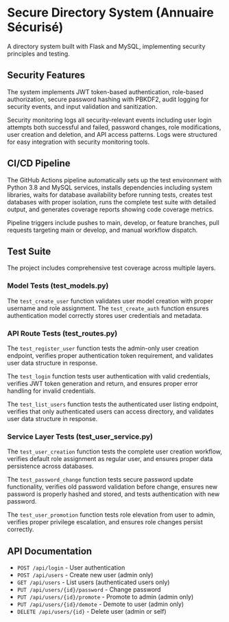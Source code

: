 # Secure Directory System (Annuaire Sécurisé)

A directory system built with Flask and MySQL, implementing security principles and testing.

## Security Features

The system implements JWT token-based authentication, role-based authorization, secure password hashing with PBKDF2, audit logging for security events, and input validation and sanitization.

Security monitoring logs all security-relevant events including user login attempts both successful and failed, password changes, role modifications, user creation and deletion, and API access patterns. Logs were structured for easy integration with security monitoring tools.

## CI/CD Pipeline

The GitHub Actions pipeline automatically sets up the test environment with Python 3.8 and MySQL services, installs dependencies including system libraries, waits for database availability before running tests, creates test databases with proper isolation, runs the complete test suite with detailed output, and generates coverage reports showing code coverage metrics.

Pipeline triggers include pushes to main, develop, or feature branches, pull requests targeting main or develop, and manual workflow dispatch.

## Test Suite

The project includes comprehensive test coverage across multiple layers.

### Model Tests (test_models.py)

The `test_create_user` function validates user model creation with proper username and role assignment. The `test_create_auth` function ensures authentication model correctly stores user credentials and metadata.

### API Route Tests (test_routes.py)

The `test_register_user` function tests the admin-only user creation endpoint, verifies proper authentication token requirement, and validates user data structure in response.

The `test_login` function tests user authentication with valid credentials, verifies JWT token generation and return, and ensures proper error handling for invalid credentials.

The `test_list_users` function tests the authenticated user listing endpoint, verifies that only authenticated users can access directory, and validates user data structure in response.

### Service Layer Tests (test_user_service.py)

The `test_user_creation` function tests the complete user creation workflow, verifies default role assignment as regular user, and ensures proper data persistence across databases.

The `test_password_change` function tests secure password update functionality, verifies old password validation before change, ensures new password is properly hashed and stored, and tests authentication with new password.

The `test_user_promotion` function tests role elevation from user to admin, verifies proper privilege escalation, and ensures role changes persist correctly.

## API Documentation

- `POST /api/login` - User authentication
- `POST /api/users` - Create new user (admin only)
- `GET /api/users` - List users (authenticated users only)
- `PUT /api/users/{id}/password` - Change password
- `PUT /api/users/{id}/promote` - Promote to admin (admin only)
- `PUT /api/users/{id}/demote` - Demote to user (admin only)
- `DELETE /api/users/{id}` - Delete user (admin or self)
